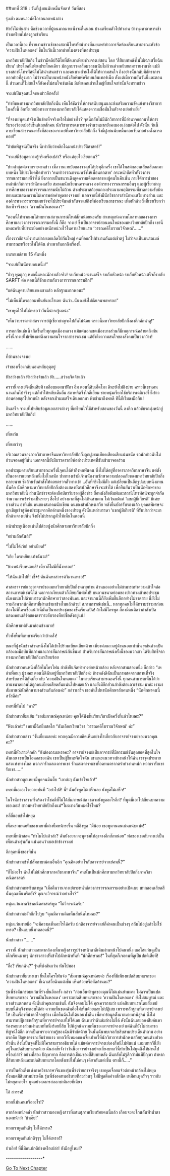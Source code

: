 ##บทที่ 318 : วันที่ฝูงชนนับหมื่นจับตา!
วันที่สอง

รุ่งเช้า ลมหนาวพัดโกรกนอกหน้าต่าง

ฟ้ายังไม่ทันสาง คือช่วงเวลาที่ผู้คนมากมายเพิ่งจะตื่นนอน บ้างเตรียมตัวไปทำงาน บ้างหุงหาอาหารเช้า บ้างเตรียมไปส่งลูกเข้าเรียน

เป็นเวลานี้เอง ที่รายงานข่าวเช้าของสถานีโทรทัศน์บางที่เผยแพร่ข่าวการจัดห้องเรียนสาธารณะหัวข้อ ‘ความฝันในหอแดง’ ขึ้นในวันนี้เวลาบ่ายโมงตรงที่หอประชุม

มหาวิทยาลัยปักกิ่ง ในข่าวมีคลิปวีดีโอที่ตัดเอาเพียงช่วงจางเย่สอน โดย ‘สี่สิบบทหลังไม่ใช่เฉาเสวี่ยฉินเขียน’ ประโยคนี้เพียงประโยคเดียว มักถูกบรรดาสื่อมวลชนนับไม่ถ้วนต่างหยิบยกมารายงานซ้ำ แม้มีบางสถานีโทรทัศน์ไม่ได้นำเสนอข่าว และคนบางส่วนไม่ได้ให้ความสนใจ ถึงอย่างนั้นกลับมีอัตราการออกข่าวที่สูงมาก ไม่ว่าจะเป็นบนหน้าหนังสือพิมพ์หรือบนอินเทอร์เน็ต ตั้งแต่เมื่อวานยันวันนี้และตอนนี้ ส่วนคนที่ไม่สนใจก็ยังคงไม่สนใจเช่นเดิม มีเพียงคนส่วนใหญ่ที่สนใจเท่านั้นจึงทราบข่าว

จางเย่เป็นจุดสนใจของข่าวอีกครั้ง!

"ท่าทีของทางมหาวิทยาลัยปักกิ่งนั้น เห็นได้ชัดว่าให้การสนับสนุนและส่งเสริมความขัดแย้งทางวิชาการในครั้งนี้ อีกทั้งเวยป๋อทางการของมหาวิทยาลัยได้แสดงความเชื่อมั่นในตัวจางเย่อย่างยิ่ง"

“ที่จางเย่พูดแท้จริงเป็นข้อเท็จจริงหรือไม่อย่างไร? จุดนี้กลับไม่มีนักวิชาการที่มีอำนาจออกมาให้การรับรองร้อยเปอร์เซ็นต์เลยสักคน นักวิชาการเฉพาะทางจำนวนมากยังคงมองแง่ลบต่อไป ดังนั้น วันนี้คาบเรียนสาธารณะครั้งที่สองของจางเย่ที่มหาวิทยาลัยปักกิ่ง จึงมีฝูงชนนับหมื่นคอยจับตาอย่างตั้งตารอคอย!”

“ถ้าข้อพิสูจน์เป็นจริง นี่เท่ากับว่าพลิกโฉมหน้าประวัติศาสตร์!”

“จางเย่มีข้อมูลความรู้จริงหรือเปล่า? หรือแค่คุยโวเรียกคน?”

“ข่าวล่าสุดต่อจากรายงานข่าว เมื่อวานเวยป๋อของจางเย่ได้ปะทุอีกครั้ง เขาได้โพสต์กลอนเสียดสีออกมาบทหนึ่ง ใช้ประโยคปิดท้ายว่า ‘คนทำวรรณกรรมหวังให้เพื่อนตกตาย’ กระหน่ำซัดทั่วทั้งวงการวรรณกรรมเลยก็ว่าได้ ยิ่งกลายเป็นชนวนดึงดูดความเดือดดาลของผู้คนในคืนนั้น ภายใต้การนำของเหล่านักวิชาการสำนักหงเสวีย สมาคมนักเขียนนครหลวง องค์กรทางวรรณกรรมอื่นๆ และผู้เชี่ยวชาญการศึกษาของวงการวรรณกรรมนับไม่ถ้วน ต่างประกาศถ้อยแถลงประณามพฤติกรรมที่ขาดความรับผิดชอบและแสดงความไม่เคารพต่อคำพูดของจางเย่! นอกจากนี้ยังมีนักวิชาการสำนักหงเสวียบางส่วน และองค์กรทางวรรกรรมเผยว่าจะไปประจันหน้ากับจางเย่ถึงที่ห้องเรียนสาธารณะ เพื่อหักล้างสิ่งที่เขาเรียกว่าข้อเท็จจริงของ ‘ความฝันในหอแดง’!”

“ตอนนี้ให้พวกผมได้ทบทวนสถานการณ์ใหม่สักหน่อยนะครับ สาเหตุแห่งความโกลาหลของวงการศึกษาและวงการวรรณกรรมครั้งนี้ ก็คือ จางเย่ ซึ่งเป็นอาจารย์สอนคนใหม่ของมหาวิทยาลัยปักกิ่ง เขานี่แหละครับที่ปาระเบิดอย่างหนักหน่วงไว้ในคาบเรียนแรก ‘วรรณคดีโบราณวิจักษณ์’……”

เรื่องราวชักจะยิ่งบานปลายเลยเถิดไปกันใหญ่ คนที่ออกไปทำงานกันแต่เช้าตรู่ ไม่ว่าจะเป็นบนรถเมล์สาธารณะหรือรถไฟใต้ดิน ต่างพากันถกถึงเรื่องนี้

บนรถเมล์สาย 15 คันหนึ่ง

“จางเย่เป็นนักรบคนหนึ่ง!”

“ฮ่าๆ พูดถูกๆ หมอนี่แหละนักรบตัวจริง! รบกับหน่วยงานเสร็จ รบกับหัวหน้า รบกับหัวหน้าเสร็จก็รบกับ SARFT ต่อ ตอนนี้ก็ชักธงรบกับวงการวรรณกรรมอีก!”

“แต่ฉันดูคาบเรียนของเขาแล้ว หลักฐานมากพอนะ”

“ไม่เห็นมีใครออกมายืนยันอะไรเลย ฉันว่า..นั่นคงยังไม่ชัดเจนพอหรอก”

“เขาพูดไว้ไม่ใช่เหรอว่าวันนี้น่าจะรู้ผลน่ะ”

“เห็นว่าบรรดาศาสตราจารย์ผู้เชี่ยวชาญจะไปกันไม่น้อย คราวนี้มหาวิทยาลัยปักกิ่งคงคึกคักน่าดู!”

การถกกันเช่นนี้ เกิดขึ้นทั่วทุกมุมเมืองหลวง แม้แต่นอกเขตเมืองบางส่วนก็มีเหตุการณ์คล้ายคลึงกัน ครั้งนี้จางเย่ไม่เพียงแต่ดึงความสนใจจากสาธารณชน แต่ยังดึงความสนใจของสังคมเป็นวงกว้าง!

……

ที่บ้านของจางเย่

เจ้าของเรื่องกลับนอนหลับอุตุอยู่

ฟ้าสว่างแล้ว ฟ้าสว่างจ้าแล้ว ฟ้า…..สว่างเจิดจ้าแล้ว

คราวนี้จางเย่จึงตื่นเสียที เหลือบมองนาฬิกา อืม ตอนนี้สิบเอ็ดโมง ดีนะยังไม่ถึงบ่าย คราวนี้เขานอนนานเกินไปจริงๆ แต่ก็ทำให้หลับเต็มอิ่ม สภาพจิตจึงใจดีเยี่ยม ชายหนุ่มเรียกใช้บริการเดลิเวอรี่สั่งข้าวก่อนค่อยลุกไปอาบน้ำ หลังจากเป่าผมเสร็จเดินออกมา พิซซ่ามาถึงพอดี ทีนี้ก็เริ่มลงมือกิน!

กินเสร็จ จางเย่ไปหยิบข้อมูลเอกสารต่างๆ ที่เตรียมไว้ใช้สำหรับสอนของวันนี้ ลงตึก แล้วขับรถมุ่งหน้าสู่มหาวิทยาลัยปักกิ่ง!

……

เที่ยงวัน

เที่ยงกว่าๆ

บริเวณสวนของภาควิชาภาษาจีนมหาวิทยาลัยปักกิ่งถูกฝูงชนเบียดเสียดเสียแน่นขนัด รถนักข่าวนับไม่ถ้วนจอดอยู่ที่นั่น นอกจากนี้ยังมีบรรดารถยี่ห้อต่างประเทศที่ขับเข้ามาจอดร่วม

หอประชุมคาบเรียนสาธารณะครั้งนี้จุคนได้ห้าถึงหกพันคน ซึ่งไม่ได้อยู่ที่อาคารภาควิชาภาษาจีน แต่ตั้งเป็นอาคารแยกหลังหนึ่งไม่ไกลนัก ปากทางเข้ามีเจ้าพนักงานรักษาความปลอดภัยของมหาวิทยาลัยปักกิ่งหลายนาย ซึ่งล้วนรับคำสั่งให้คอยตรวจตั๋วทางเข้า ..อันที่จริงไม่มีตั๋ว แต่เปลี่ยนเป็นอีกรูปแบบหนึ่งแทน นั่นคือ นักศึกษามหาวิทยาลัยปักกิ่งต้องแสดงบัตรนักศึกษาจึงจะเข้าได้ เพื่อยืนยันว่าเป็นนักศึกษาของมหาวิทยาลัยนี้ ส่วนนักข่าวจะต้องถือบัตรรับรองผู้สื่อข่าว สื่อหนังสือพิมพ์และสถานีโทรทัศน์จะถูกจำกัดจำนวนการเข้าร่วมเป็นรายๆ สื่อไป อย่างมากที่สุดไม่เกินสามคน ไม่เว้นแม้แต่ ‘แขกผู้มีเกียรติ’ พิเศษบางส่วน อาทิเช่น คนของสมาคมนักเขียน คนของสำนักหงเสวีย หลังยื่นบัตรรับรองแล้ว บุคคลพิเศษจะถูกเชิญเข้าสู่ห้องประชุมจากอีกด้านหนึ่งของประตู ดังนั้นเหล่าบรรดา ‘แขกผู้มีเกียรติ’ ที่รับปากว่าจะมาหักล้างจางเย่นั้น จึงยังไม่ปรากฏตัวให้เห็นในตอนนี้

หน้าประตูเนืองแน่นไปด้วยฝูงนักศึกษามหาวิทยาลัยปักกิ่ง

“อย่าผลักฉันสิ!”

“ไปไม่ได้เว้ย! อย่าเบียด!”

“เฮ้ย ใครเหยียบเท้าฉันวะ!”

“ข้างหน้ารีบหน่อยสิ! เดี๋ยวก็ไม่มีที่นั่งหรอก!”

“ให้ฉันเข้าไปที! เชี่*! ดันฉันหาสวรรค์วิมานเหรอ!”

ศาสตราจารย์และอาจารย์ของมหาวิทยาลัยปักกิ่งหลายท่าน ล้วนมองอย่างไม่สามารถทำความเข้าใจต่อสถานการณ์เช่นนี้ได้ นอกจากเงียบแล้วก็เงียบกันต่อไป! บนลานขนาดย่อมของปากทางเข้าหอประชุม เนืองแน่นไปด้วยบรรดานักศึกษากว่าสองพันคน และจำนวนนี้ก็ยังเพิ่มขึ้นอีกอย่างไม่ขาดสาย นี่ยังไม่รวมถึงพวกนักศึกษาที่ผ่านเข้ามาข้างในแล้วด้วย! สภาพการณ์เช่นนี้.. หากทุกคนไม่ได้ทราบข่าวมาก่อน ต้องไม่มีใครเชื่อแน่ว่านี่มันเป็นหอประชุมของชั้นเรียนเปิด! ถ้าไม่มีใครพูด ก็คงมีคนคิดว่ากำลังเปิดแสดงคอนเสิร์ตของดาราระดับรองท็อปชื่อดังอยู่แน่!

นักศึกษาแห่กันมาค่อนข้างมาก!

ทั่วทั้งพื้นที่แทบจะเรียกว่าบ้าคลั่ง!

ขณะที่ฝูงนักข่าวส่วนหนึ่งไม่ได้เข้าไปร่วมเบียดเสียดด้วย เพียงต่อแถวอยู่ด้านนอกเท่านั้น พลันต่างเปิดกล้องลงมือบันทึกภาพและการสัมภาษณ์กันขึ้นมา สำหรับการสัมภาษณ์ครั้งนี้ของพวกเขา ได้รับสิทธิ์จากทางมหาวิทยาลัยปักกิ่งมาเรียบร้อย

นักข่าวสาวคนหนึ่งที่ถือไมโครโฟน กำลังยืนจัดท่าทางต่อหน้ากล้อง หลังจากสามสองหนึ่ง ก็กล่าว “เหล่าเพื่อนๆ ผู้ชมคะ ตอนนี้ดิฉันอยู่ที่มหาวิทยาลัยปักกิ่งค่ะ ข้างหลังดิฉันเป็นภาพสดจากสถานที่จริงสำหรับการโต้กันเกี่ยวกับ ‘ความฝันในหอแดง’ ในคาบเรียนสาธารณะครั้งนี้ ทุกคนสามารถเห็นได้ว่า ลานขนาดย่อมได้ถูกคนเบียดเสียดกันแน่นไปหมดแล้ว และยังมีอีกส่วนกำลังต่อแถวเข้าชม มาค่ะ เรามาสัมภาษณ์นักศึกษาบางส่วนกันก่อนค่ะ” กล่าวเสร็จ เธอหันไปหานักศึกษาสักคนหนึ่ง “นักศึกษาคนนี้ สวัสดีค่ะ”

เหยามี่หันไป “หา?”

นักข่าวสาวยิ้มแย้ม “ขอสัมภาษณ์คุณหน่อย คุณได้ฟังชั้นเรียนวิชาเปิดครั้งที่แล้วไหมคะ?”

“ฟังแล้วค่ะ” เหยามี่ฉีกยิ้มสดใส “ฉันเลือกเรียนวิชา ‘วรรณคดีโบราณวิจักษณ์’ ค่ะ”

นักข่าวสาวกล่าว “งั้นเยี่ยมเลยค่ะ พวกคุณมีความคิดเห็นอย่างไรเกี่ยวกับอาจารย์จางเย่ของพวกคุณคะ?”

เหยามี่หัวเราะคิกคัก “ยังต้องถามเหรอคะ? อาจารย์จางเย่เป็นอาจารย์ที่มีอารมณ์ขันสุดยอดที่สุดในใจฉันเลย เขาเป็นไอดอลของฉัน เขาเป็นผู้ชี้แนะจิตใจฉัน เขาแนะแนวทางข้างหน้าให้ฉัน เขาจุดประกายแสงแห่งทางไกล พวกเรารักและเคารพเขา รักและเคารพเขาที่อดทนตรากตรำทำงานหนัก พวกเรารักเขา รักเขา…..”

นักข่าวสาวถูกเหยามี่พูดจนมึนตึ๊บ “เอาล่ะๆ ฉันเข้าใจแล้ว!”

เหยามี่เอะอะโวยวายทันที “อย่าไปสิ! นี่! ฉันยังพูดไม่เสร็จเลย ยังพูดไม่เสร็จ!”

ในใจนักข่าวสาวกรีดร้องว่าโชคดีที่ไม่ได้สัมภาษณ์สด เธอจะยังพูดอะไรอีก? ที่พูดนี่เอาไปเขียนบทความเธอเถอะ! สาวมหาวิทยาลัยปักกิ่งแม่*โผงผางกันหมดใช่ไหม?

หลี่ลี่แอบขำไม่หยุด

เพื่อนรวมหอพักของเหยามี่ต่างยิ้มหน้าระรื่น
หลี่อิงพูด “มี่น้อย เธอพูดจนคนเผ่นแน่บแน่ะ!”

เหยามี่หน้าสลด “ทำไมไปแล้วล่ะ? ฉันยังอยากจะพูดชมให้ลุงจางอีกสักหน่อย” พ่อของเธอกับจางเย่เป็นเพื่อนต่างรุ่นกัน แน่นอนว่าเธอเข้าข้างจางเย่

อีกจุดหนึ่งของที่นั่น

นักข่าวสาวเข้าไปสัมภาษณ์คนอื่นอีก “คุณคิดอย่างไรกับอาจารย์จางเย่คนนี้?”

“ก็ไม่อะไร ฉันไม่ใช่นักศึกษาภาควิชาภาษาจีน” คนนั้นเป็นนักศึกษามหาวิทยาลัยปักกิ่งภาควิชาคณิตศาสตร์

นักข่าวสาวกะพริบตาพูด “เมื่อคืนวานจางเย่กระหน่ำซัดวงการวรรณกรรมอย่างเปิดเผย บทกลอนเสียดสีนั่นคุณเห็นหรือยัง? คุณจะวิจารณ์ว่าอย่างไร?”

หนุ่มแว่นภาควิชาคณิตศาสตร์พูด “ไม่วิจารณ์ครับ”

นักข่าวสาวชะงักกึกไปวูบ “คุณมีความคิดเห็นสักนิดไหมคะ?”

หนุ่มแว่นผายมือ “จะมีความเห็นอะไรได้ครับ ปกติอาจารย์จางเย่ก็ด่าคนเป็นช่วงๆ สลับไปอยู่แล้วไม่ใช่เหรอ? เป็นแบบนี้มาตลอดนี่?”

นักข่าวสาว “……”

คราวนี้ นักข่าวสาวและตากล้องเห็นหญิงสาวรูปร่างหน้าตาดีเดินผ่านหน้าไปคนหนึ่ง เธอใส่แว่นดูเป็นเด็กเรียนมากๆ นักข่าวสาวปรี่เข้าไปดักหน้าทันที “นักศึกษาคะ!” ในที่สุดก็เจอคนที่ดูเป็นปกติเสียที!

“อื๋อ? เรียกฉัน?” รุ่นพี่ซ่งดันแว่น หันไปมอง

นักข่าวสาวยิ้มบางเบา ยื่นไมโครโฟนจ่อ “สัมภาษณ์คุณหน่อยค่ะ เรื่องที่มีเพียงแปดสิบบทแรกของ ‘ความฝันในหอแดง’ ที่เฉาเสวี่ยฉินแต่งขึ้น เห็นด้วยหรือคัดค้านคะ?”

รุ่นพี่ซ่งดันกรอบแว่นที่ร่วงขึ้นอีกครั้ง กล่าว “ก่อนอื่นคำพูดของคุณนี่ไม่แม่นยำนะคะ ไม่ควรเป็นแปดสิบบทแรกของ ‘ความฝันในหอแดง’ เพราะแปดสิบบทแรกของ ‘ความฝันในหอแดง’ ยังไม่สมบูรณ์ และบางส่วนตกหล่น ดังนั้นถ้าคุณถามเช่นนี้ ฉันจึงตอบไม่ได้ คุณควรถามว่า แปดสิบบทแรกโดยสังเขป แบบนี้ฉันจึงจะตอบได้ค่ะ ความเห็นของฉันคือไม่เห็นด้วยและไม่ปฏิเสธ เพราะหลักฐานที่อาจารย์จางเย่ให้ เป็นเรื่องที่น่าตกใจอยู่บ้าง เมื่อคืนฉันไม่ได้นอนทั้งคืน เพื่อหาข้อมูลตั้งมากมายมาพิสูจน์ ซึ่งไม่สามารถปฏิเสธหลักฐานที่อาจารย์จางเย่ให้ได้เลย ฉันพบว่าฉันล้มล้างไม่ได้ ดังนั้นฉันเลยลองสืบค้นหาร่องรอยบางส่วนผ่านบทที่หนึ่งร้อยยี่สิบ ไปพิสูจน์ความเห็นของอาจารย์จางเย่ แต่ฉันก็ยังไม่สามารถพิสูจน์ได้อีก อาจเป็นเพราะความรู้ของฉันมีจำกัดด้วย ในนั้นฉันพบเจอกับสิบสามประเด็นคำถาม อย่างแรกคือ ปัญหาตรรกะอันร้ายแรง บทกวีทั้งหมดของเจี่ยเป่าอวี้ที่นักวิชาการสำนักหงเสวียทุกคนต่างปวดหัวนั่น สิ่งนี้เป็นจุดที่ไม่มีใครสามารถอธิบายได้ แม้แต่อาจารย์จางเย่เองก็หนีไม่พ้นแน่ แถมบทกวีนี่ยังอยู่ในแปดสิบบทแรกด้วย ฉันสงสัยจังว่าวันนี้อาจารย์จางเย่จะเลี่ยงบทกวีนี้ทำเป็นไม่พูดถึงให้ผ่านไปหรือเปล่า? อย่างที่สอง ปัญหายาก คือการต่อเชื่อมของสี่สิบบทหลัง ฉันกลับไม่รู้สึกว่ามันมีปัญหา ถ้าหากสี่สิบบทหลังและแปดสิบบทแรกโดยสังเขปไม่ใช่คนๆ เดียวกันแต่งขึ้น ตรงนี้ก็…..”

การเป็นตัวเต็งแห่งภาควิชาภาษาจีนของรุ่นพี่ซ่งร้ายกาจจริงๆ เธอพูดเจื้อยแจ้วต่อหน้ากล้องไม่หยุด ทั้งหมดมีสิบสามประเด็น รุ่นพี่ซ่งอดทนอธิบายทีละส่วนๆ ไม่มีพูดติดอ่างสักนิด เหมือนพูดรัวๆ ราวกับไม่หยุดหายใจ พูดอย่างออกรสออกชาติเลยทีเดียว

โอ้ สวรรค์!

พวกนี้มันคนหรืออะไร!?

ตากล้องหน้าคล้ำ นักข่าวสาวมองหญิงสาวที่แสนสุภาพเรียบร้อยคนนี้แล้ว เกือบจะตะโกนลั่นฟ้าน้ำตานองหน้าว่า ‘บ้าเอ๊ย!’

พวกเราพูดกันดีๆ ไม่ได้เหรอ?

พวกเราพูดกันปกติๆๆๆ ไม่ได้เหรอ!?

บ้าเอ๊ย! ที่นี่มีคนปกติบ้างหรือเปล่า! ยังมีอยู่ไหม!?


*-*-*-*-*-*-*-*-*-*-*-*-*-*-*-*-*-*-*


[Go To Next Chapter]( ./19.md)